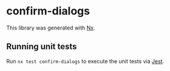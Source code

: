 # confirm-dialogs

This library was generated with [Nx](https://nx.dev).

## Running unit tests

Run `nx test confirm-dialogs` to execute the unit tests via [Jest](https://jestjs.io).
